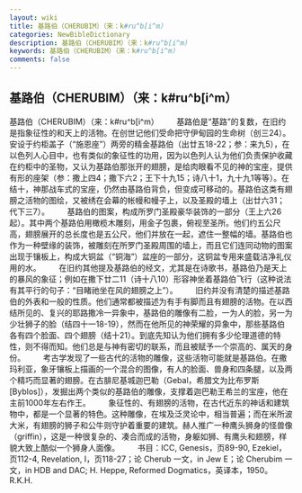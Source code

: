 ```yaml
---
layout: wiki
title: 基路伯（CHERUBIM）（来：k#ru^b[i^m）
categories: NewBibleDictionary
description: 基路伯（CHERUBIM）（来：k#ru^b[i^m）
keywords: 基路伯（CHERUBIM）（来：k#ru^b[i^m）
comments: false
---
```


## 基路伯（CHERUBIM）（来：k#ru^b[i^m）



基路伯（CHERUBIM）（来：k#ru^b[i^m）
　　基路伯是“基路”的复数，在旧约是指象征性的和天上的活物。在创世记他们受命把守伊甸园的生命树（创三24）。安设于约柜盖子（“施恩座”）两旁的精金基路伯（出廿五18-22；参：来九5），在以色列人心目中，也有类似的象征性的功用，因为以色列人认为他们负责保护收藏在约柜中的圣物，又认为基路伯那张开的翅膀，是给肉眼看不见的神的宝座，提供有形的座架（参：撒上四4；撒下六2；王下十九15；诗八十1，九十九1等等）。在结十，神那战车式的宝座，仍然由基路伯背负，但变成可移动的。基路伯这类有翅膀之活物的图绘，又被绣在会幕的帐幔和幔子上，以及圣殿的墙上（出廿六31；代下三7）。
　　基路伯的图案，构成所罗门圣殿豪华装饰的一部分（王上六26起）。其中两个基路伯用橄榄木雕刻，用金子包裹，俯视至圣所。他们约五公尺高，翅膀展开的总长度也是五公尺，他们并放在一起，遮住一整幅的墙。基路伯也作为一种壁缘的装饰，被雕刻在所罗门圣殿周围的墙上，而且它们连同动物的图案出现于镶板上，构成大铜盆（“铜海”）盆座的一部分，这铜盆专用来盛载洁净礼仪用的水。
　　在旧约其他提及基路伯的经文，尤其是在诗歌书，基路伯乃是天上的暴风的象征；例如在撒下廿二11（诗十八10）形容神坐着基路伯飞行（这种说法有其平行的句子：“目睹祂坐在风的翅膀之上”）。
　　旧约并没有清楚的描述基路伯的外表和一般的性质。他们通常都被描述为有手有脚而且有翅膀的活物。在以西结所见的、复兴的耶路撒冷一异象中，基路伯的雕像有二脸，一为人的脸，另一为少壮狮子的脸（结四十一18-19），然而在他所见的神荣耀的异象中，那些基路伯各有四个脸面、四个翅膀（结十21）。到底先知认为他们拥有多少伦理道德的特性，则不得而知。他们总是与神有密切的联系，而且被赋予一个崇高的、属天的身份。
　　考古学发现了一些古代的活物的雕像，这些活物可能就是基路伯。在撒玛利亚，象牙镶板上描画的一个混合的图像，有人的脸面、兽身和四条腿，以及两个精巧而显著的翅膀。在古腓尼基城迦巴勒（Gebal，希腊文为比布罗斯 [Byblos]），发掘出两个类似的基路伯的雕像，支撑着迦巴勒王希兰的宝座，他在主前1000年左右作王。
　　象征性的、有翅膀的活物，在古代近东的神话和建筑物中，都是一个显著的特色。这种雕像，在埃及泛灵论中，相当普遍；而在米所波大米，有翅膀的狮子和公牛则守护着重要的建筑。赫人推广一种鹰头狮身的怪兽像（griffin），这是一种很复杂的、凑合而成的活物，身躯如狮、有鹰头和翅膀，样貌大致上酷似一个狮身人面像。
　　书目：ICC, Genesis，页89-90, Ezekiel，页112-4, Revelation, I，页118-27；论 Cherub 一文，in Jew E；论 Cherubim 一文，in HDB and DAC; H. Heppe, Reformed Dogmatics，英译本，1950。
R.K.H.



